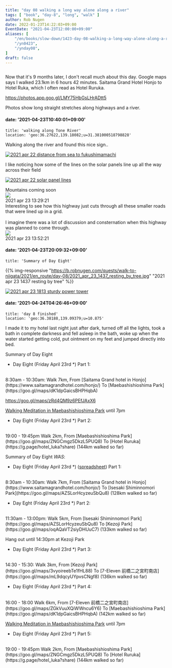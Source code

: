 ```yaml
---
title: "day 08 walking a long way alone along a river"
tags: [ "book", "day-8", "long", "walk" ]
author: Rob Nugen
date: 2022-01-23T14:22:03+09:00
EventDate: "2021-04-23T12:00:00+09:00"
aliases: [
    "/en/books/slow-down/1423-day-08-walking-a-long-way-alone-along-a-river",
    "/yn0423",
    "/ynday08",
]
draft: false
---
```


<img
src="https://b.robnugen.com/quests/walk-to-niigata/2021/en_route/day-08/2021_apr_22_solar_panel_lines.jpeg"
alt=""
class="title" />

Now that it's 9 months later, I don't recall much about this day.  Google maps says I walked 23.1km in 6 hours 42 minutes.  Saitama Grand Hotel Honjo to Hotel Ruka, which I often read as Hotel Ruruka.

https://photos.app.goo.gl/LMY75HbGsLHrADtt5

Photos show long straight stretches along highways and a river.


#### date: '2021-04-23T10:40:01+09:00'

    title: 'walking along Tone River'
    location: 'geo:36.27622,139.18082;u=31.381000518798828'

Walking along the river and found this nice sign..

[![2021 apr 22 distance from sea to fukushimamachi](//b.robnugen.com/quests/walk-to-niigata/2021/en_route/day-08/thumbs/2021_apr_22_distance_from_sea_to_fukushimamachi.jpeg)](//b.robnugen.com/quests/walk-to-niigata/2021/en_route/day-08/2021_apr_22_distance_from_sea_to_fukushimamachi.jpeg)

I like noticing how some of the lines on the solar panels line up
all the way across their field

[![2021 apr 22 solar panel lines](//b.robnugen.com/quests/walk-to-niigata/2021/en_route/day-08/thumbs/2021_apr_22_solar_panel_lines.jpeg)](//b.robnugen.com/quests/walk-to-niigata/2021/en_route/day-08/2021_apr_22_solar_panel_lines.jpeg)          

<div class="image_start uiBoxWhite noborder">
  <div class="title_text">Mountains coming soon</div>
  <div class="_3-95 _2let"><a target="_blank" href="https://b.robnugen.com/adaptive-images/ig_cache_2022_jan_17/posts/202104/175258081_511154526565497_7579762835881361967_n_17984992762357705.jpg"><img src="https://b.robnugen.com/adaptive-images/ig_cache_2022_jan_17/posts/202104/175258081_511154526565497_7579762835881361967_n_17984992762357705.jpg" class="_2yuc _3-96" /></a>
  </div>
  <div class="date_taken_local">2021 apr 23 13:29:21</div>
</div>

<div class="image_start uiBoxWhite noborder">
  <div class="title_text">Interesting to see how this highway just cuts through all these smaller roads that were lined up in a grid.<br><br>I imagine there was a lot of discussion and consternation when this highway was planned to come through.</div>
  <div class="_3-95 _2let"><a target="_blank" href="https://b.robnugen.com/adaptive-images/ig_cache_2022_jan_17/posts/202104/176550492_187318296566478_1267252213658064951_n_18160523875193835.jpg"><img src="https://b.robnugen.com/adaptive-images/ig_cache_2022_jan_17/posts/202104/176550492_187318296566478_1267252213658064951_n_18160523875193835.jpg" class="_2yuc _3-96" /></a>
  </div>
  <div class="date_taken_local">2021 apr 23 13:52:21</div>
</div>

#### date: '2021-04-23T20:09:32+09:00'

    title: 'Summary of Day Eight'

{{% img-responsive "https://b.robnugen.com/quests/walk-to-niigata/2021/en_route/day-08/2021_apr_23_1437_resting_by_tree.jpg" "2021 apr 23 1437 resting by tree" %}}

[![2021 apr 23 1813 sturdy power tower](//b.robnugen.com/quests/walk-to-niigata/2021/en_route/day-08/thumbs/2021_apr_23_1813_sturdy_power_tower.jpg)](//b.robnugen.com/quests/walk-to-niigata/2021/en_route/day-08/2021_apr_23_1813_sturdy_power_tower.jpg)

#### date: '2021-04-24T04:26:46+09:00'

    title: 'day 8 finished'
    location: 'geo:36.38188,139.09379;u=10.875'

I made it to my hotel last night just after dark, turned off all the lights,
took a bath in complete darkness and fell asleep in the bath, woke up when the
water started getting cold, put ointment on my feet and jumped directly into bed.


Summary of Day Eight

<!-- 25 March 2021: WALK SEGMENT SEPARATOR  ===========  TO HELP ME SEE AND EDIT SEGMENT DETAILS -->
<div class="walk-segment">

* Day <span class="day_source">Eight</span>
(<span class="day_date">Friday April 23rd</span> *)
Part 1:
<br>
8:30am - 10:30am:
Walk <span class="km_source">7</span>km,
From [Saitama Grand hotel in Honjo](https://www.saitamagrandhotel.com/honjo/)
To [Maebashishioshima Park](https://goo.gl/maps/dK1dpGaicsBHPHqbA)

https://goo.gl/maps/zRd4QM9z6PEfJAxX6

[Walking Meditation in Maebashishioshima Park](/events/2021/04/23walking-meditation-in-maebashioshima-park) until 7pm


* Day <span class="day_source">Eight</span>
(<span class="day_date">Friday April 23rd</span> *)
Part 2:
<br>
19:00 - 19:45pm
Walk <span class="km_source">2</span>km,
From [Maebashishioshima Park](https://goo.gl/maps/ZNGCmgz5DkzL5PUQ8)
To [Hotel Ruruka](https://g.page/hotel_luka?share)
(<span class="km_total">144</span>km walked so far)

</div>




Summary of Day Eight *WAS*:

<!-- 25 March 2021: WALK SEGMENT SEPARATOR  ===========  TO HELP ME SEE AND EDIT SEGMENT DETAILS -->
<div class="walk-segment">

* Day <span class="day_source">Eight</span>
(<span class="day_date">Friday April 23rd</span> *)
([spreadsheet](https://docs.google.com/spreadsheets/d/1tNs0zJIHT12jspRH3sNuv_Vx5qtLZtfO3Ku82-6Y76A/edit?usp=sharing))
Part 1:
<br>
8:30am - 10:30am:
Walk <span class="km_source">7</span>km,
From [Saitama Grand hotel in Honjo](https://www.saitamagrandhotel.com/honjo/)
To [Isesaki Shiminnomori Park](https://goo.gl/maps/AZSLorHcyzeuSbQu8)
(<span class="km_total">128</span>km walked so far)

</div>
<!-- 25 March 2021: WALK SEGMENT SEPARATOR  ===========  TO HELP ME SEE AND EDIT SEGMENT DETAILS -->
<div class="walk-segment">

* Day <span class="day_source">Eght</span>
(<span class="day_date">Friday April 23rd</span> *)
Part 2:
<br>
11:30am - 13:00pm:
Walk <span class="km_source">5</span>km,
From [Isesaki Shiminnomori Park](https://goo.gl/maps/AZSLorHcyzeuSbQu8)
To [Kezoji Park](https://goo.gl/maps/oqAQaVT2siyDHUuC7)
(<span class="km_total">133</span>km walked so far)

Hang out until 14:30pm at Kezoji Park

</div>
<!-- 25 March 2021: WALK SEGMENT SEPARATOR  ===========  TO HELP ME SEE AND EDIT SEGMENT DETAILS -->
<div class="walk-segment">

* Day <span class="day_source">Eight</span>
(<span class="day_date">Friday April 23rd</span> *)
Part 3:
<br>
14:30 - 15:30:
Walk <span class="km_source">3</span>km,
From [Kezoji Park](https://goo.gl/maps/3vyoireebTe1fHL88)
To [7-Eleven 前橋二之宮町南店](https://goo.gl/maps/mL9dqcyUYpvsCNgf8)
(<span class="km_total">136</span>km walked so far)

</div>
<!-- 25 March 2021: WALK SEGMENT SEPARATOR  ===========  TO HELP ME SEE AND EDIT SEGMENT DETAILS -->
<div class="walk-segment">

* Day <span class="day_source">Eight</span>
(<span class="day_date">Friday April 23rd</span> *)
Part 4:
<br>
16:00 - 18:00
Walk <span class="km_source">6</span>km,
From [7-Eleven 前橋二之宮町南店](https://goo.gl/maps/ZGkVuuXQiWWncu6Y6)
To [Maebashishioshima Park](https://goo.gl/maps/dK1dpGaicsBHPHqbA)
(<span class="km_total">142</span>km walked so far)

[Walking Meditation in Maebashishioshima Park](/events/2021/04/23walking-meditation-in-maebashioshima-park) until 7pm

</div>
<!-- 25 March 2021: WALK SEGMENT SEPARATOR  ===========  TO HELP ME SEE AND EDIT SEGMENT DETAILS -->
<div class="walk-segment">

* Day <span class="day_source">Eight</span>
(<span class="day_date">Friday April 23rd</span> *)
Part 5:
<br>
19:00 - 19:45pm
Walk <span class="km_source">2</span>km,
From [Maebashishioshima Park](https://goo.gl/maps/ZNGCmgz5DkzL5PUQ8)
To [Hotel Ruruka](https://g.page/hotel_luka?share)
(<span class="km_total">144</span>km walked so far)

</div>
